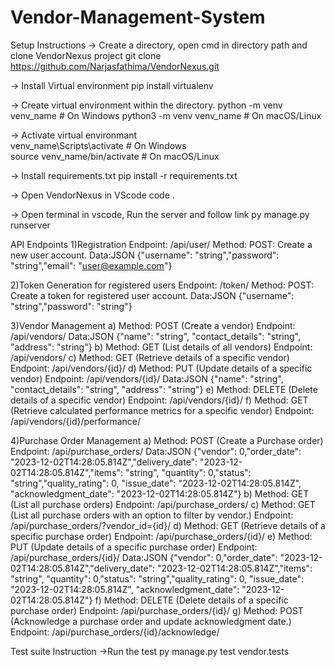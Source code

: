 # Vendor-Management-System

Setup Instructions
  -> Create a directory, open cmd in directory path  and clone VendorNexus project
      git clone https://github.com/Narjasfathima/VendorNexus.git
      
  -> Install Virtual environment
      pip install virtualenv
      
  -> Create virtual environment within the directory. 
      python -m venv venv_name  # On Windows
      python3 -m venv venv_name  # On macOS/Linux
      
  -> Activate virtual environmant     
      venv_name\Scripts\activate       # On Windows           
      source venv_name/bin/activate     # On macOS/Linux

  -> Install requirements.txt
      pip install -r requirements.txt

 -> Open VendorNexus in VScode
     code .

 -> Open terminal in vscode, Run the server and follow link
      py manage.py runserver


API Endpoints
1)Registration
    Endpoint: /api/user/
    Method:
        POST: Create a new user account.
    Data:JSON 
        {"username": "string","password": "string","email": "user@example.com"}

2)Token Generation for registered users
    Endpoint: /token/
    Method:
        POST: Create a token for registered user account.
    Data:JSON 
        {"username": "string","password": "string"}

3)Vendor Management
    a)  Method: POST (Create a vendor)
        Endpoint: /api/vendors/
        Data:JSON 
          {"name": "string", "contact_details": "string", "address": "string"}
    b)  Method: GET (List details of all vendors)
        Endpoint: /api/vendors/
    c)  Method: GET (Retrieve details of a specific vendor)
        Endpoint: /api/vendors/{id}/
    d)  Method: PUT (Update details of a specific vendor)
        Endpoint: /api/vendors/{id}/
        Data:JSON 
          {"name": "string", "contact_details": "string", "address": "string"}
    e)  Method: DELETE (Delete details of a specific vendor)
        Endpoint: /api/vendors/{id}/
    f)  Method: GET (Retrieve calculated performance metrics for a specific vendor)
        Endpoint: /api/vendors/{id}/performance/
        
4)Purchase Order Management
    a)  Method: POST (Create a Purchase order)
        Endpoint: /api/purchase_orders/
        Data:JSON 
          {"vendor": 0,"order_date": "2023-12-02T14:28:05.814Z","delivery_date": "2023-12-02T14:28:05.814Z","items": "string", "quantity": 0,"status": "string","quality_rating": 0,
          "issue_date": "2023-12-02T14:28:05.814Z", "acknowledgment_date": "2023-12-02T14:28:05.814Z"}
    b)  Method: GET (List all purchase orders)
        Endpoint: /api/purchase_orders/
    c)  Method: GET (List all purchase orders with an option to filter by vendor.)
        Endpoint: /api/purchase_orders/?vendor_id={id}/
    d)  Method: GET (Retrieve details of a specific purchase order)
        Endpoint: /api/purchase_orders/{id}/
    e)  Method: PUT (Update details of a specific purchase order)
        Endpoint: /api/purchase_orders/{id}/
        Data:JSON 
          {"vendor": 0,"order_date": "2023-12-02T14:28:05.814Z","delivery_date": "2023-12-02T14:28:05.814Z","items": "string", "quantity": 0,"status": "string","quality_rating": 0,
          "issue_date": "2023-12-02T14:28:05.814Z", "acknowledgment_date": "2023-12-02T14:28:05.814Z"}
    f)  Method: DELETE (Delete details of a specific purchase order)
        Endpoint: /api/purchase_orders/{id}/
    g)  Method: POST (Acknowledge a purchase order and update acknowledgment date.)
        Endpoint: /api/purchase_orders/{id}/acknowledge/


Test suite Instruction
  ->Run the test 
      py manage.py test vendor.tests
